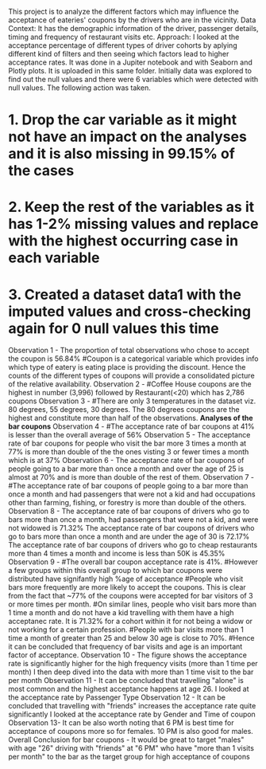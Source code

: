 This project is to analyze the different factors which may influence the acceptance of eateries' coupons by the drivers who are in the vicinity.
Data Context: It has the demographic information of the driver, passenger details, timing and frequency of restaurant visits etc.
Approach: I looked at the acceptance percentage of different types of driver cohorts by aplying different kind of filters and then seeing which factors lead to higher acceptance rates.
It was done in a Jupiter notebook and with Seaborn and Plotly plots. It is uploaded in this same folder. 
Initially data was explored to find out the null values and there were 6 variables which were detected with null values. The following action was taken.
#         1. Drop the car variable as it might not have an impact on the analyses and it is also missing in 99.15% of the cases
#         2. Keep the rest of the variables as it has 1-2% missing values and replace with the highest occurring case in each variable
#         3. Created a dataset data1 with the imputed values and cross-checking again for 0 null values this time
Observation 1 - The proportion of total observations who chose to accept the coupon is 56.84%
#Coupon is a categorical variable which provides info which type of eatery is eating place is providing the discount. Hence the counts of the different types of coupons will provide a consolidated picture of the relative availability.
Observation 2 - #Coffee House coupons are the highest in number (3,996) followed by Restaurant(<20) which has 2,786 coupons
Observation 3 - #There are only 3 temperatures in the dataset viz. 80 degrees, 55 degrees, 30 degrees. The 80 degrees coupons are the highest and constitute more than half of the observations. 
**Analyses of the bar coupons**
Observation 4 - #The acceptance rate of bar coupons at 41% is lesser than the overall average of 56% 
Observation 5 - The acceptance rate of bar coupons for people who visit the bar more 3 times a month at 77% is more than double of the the ones visting 3 or fewer times a month which is at 37%
Observation 6 - The acceptance rate of bar coupons of people going to a bar more than once a month and over the age of 25 is almost at 70% and is more than double of the rest of them.
Observation 7 - #The acceptance rate of bar coupons of people going to a bar more than once a month and  had passengers that were not a kid and had occupations other than farming, fishing, or forestry is more than double of the others.
Observation 8 - The acceptance rate of bar coupons of drivers who go to bars more than once a month, had passengers that were not a kid, and were not widowed is 71.32%
                The acceptance rate of bar coupons of drivers who go to bars more than once a month and are under the age of 30 is 72.17%
                The acceptance rate of bar coupons of drivers who go to cheap restaurants more than 4 times a month and income is less than 50K is 45.35%
Observation 9 - #The overall bar coupon acceptance rate is 41%. 
                #However a few groups within this overall group to which bar coupons were distributed have signifantly high %age of acceptance
                #People who visit bars more frequently are more likely to accept the coupons. This is clear from the fact that ~77% of the coupons were accepted for bar visitors of 3 or more times per month.
                #On similar lines, people who visit bars more than 1 time a month and do not have a kid travelling with them have a high acceptanec rate. It is 71.32% for a cohort within it for not being a widow or not working for a certain profession.
                #People with bar visits more than 1 time a month of greater than 25 and below 30 age is close to 70%. 
                #Hence it can be concluded that frequency of bar visits and age is an important factor of acceptance.
Observation 10 - The figure shows the acceptance rate is significantly higher for the high frequency visits (more than 1 time per month)
I then deep dived into the data with more than 1 time visit to the bar per month
Observation 11 - It can be concluded that travelling "alone" is most common and the highest acceptance happens at age 26. 
I looked at the acceptance rate by Passenger Type
Observation 12 - It can be concluded that travelling with "friends" increases the acceptance rate quite significantly
I looked at the acceptance rate by Gender and Time of coupon
Observation 13- It can be also worth noting that 6 PM is best time for acceptance of coupons more so for females. 10 PM is also good for males.
Overall Conclusion for bar coupons - It would be great to target "males" with age "26" driving with "friends" at "6 PM" who have "more than 1 visits per month" to the bar as the target group for high acceptance of coupons


